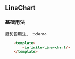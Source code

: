 
## LineChart

### 基础用法
趋势图用法。
:::demo 

```html 
    <template>
        <infinite-line-chart/>
    </template>
```


